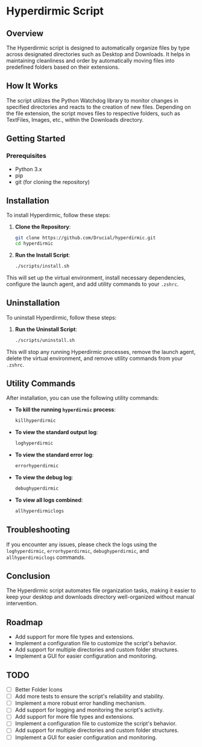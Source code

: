 
# Hyperdirmic Script

## Overview
The Hyperdirmic script is designed to automatically organize files by type across designated directories such as Desktop and Downloads. It helps in maintaining cleanliness and order by automatically moving files into predefined folders based on their extensions.

## How It Works
The script utilizes the Python Watchdog library to monitor changes in specified directories and reacts to the creation of new files. Depending on the file extension, the script moves files to respective folders, such as TextFiles, Images, etc., within the Downloads directory.

## Getting Started

### Prerequisites
- Python 3.x
- pip
- git (for cloning the repository)

## Installation

To install Hyperdirmic, follow these steps:

1. **Clone the Repository**:
    ```bash
    git clone https://github.com/Drucial/hyperdirmic.git
    cd hyperdirmic
    ```

2. **Run the Install Script**:
    ```bash
    ./scripts/install.sh
    ```

This will set up the virtual environment, install necessary dependencies, configure the launch agent, and add utility commands to your `.zshrc`.

## Uninstallation

To uninstall Hyperdirmic, follow these steps:

1. **Run the Uninstall Script**:
    ```bash
    ./scripts/uninstall.sh
    ```

This will stop any running Hyperdirmic processes, remove the launch agent, delete the virtual environment, and remove utility commands from your `.zshrc`.

## Utility Commands

After installation, you can use the following utility commands:

- **To kill the running `hyperdirmic` process**:
    ```bash
    killhyperdirmic
    ```
- **To view the standard output log**:
    ```bash
    loghyperdirmic
    ```
- **To view the standard error log**:
    ```bash
    errorhyperdirmic
    ```
- **To view the debug log**:
    ```bash
    debughyperdirmic
    ```
- **To view all logs combined**:
    ```bash
    allhyperdirmiclogs
    ```

## Troubleshooting

If you encounter any issues, please check the logs using the `loghyperdirmic`, `errorhyperdirmic`, `debughyperdirmic`, and `allhyperdirmiclogs` commands.

## Conclusion
The Hyperdirmic script automates file organization tasks, making it easier to keep your desktop and downloads directory well-organized without manual intervention.

## Roadmap
- Add support for more file types and extensions.
- Implement a configuration file to customize the script's behavior.
- Add support for multiple directories and custom folder structures.
- Implement a GUI for easier configuration and monitoring.

## TODO
- [ ] Better Folder Icons
- [ ] Add more tests to ensure the script's reliability and stability.
- [ ] Implement a more robust error handling mechanism.
- [ ] Add support for logging and monitoring the script's activity.
- [ ] Add support for more file types and extensions.
- [ ] Implement a configuration file to customize the script's behavior.
- [ ] Add support for multiple directories and custom folder structures.
- [ ] Implement a GUI for easier configuration and monitoring.

<!-- For more details on custom configurations and advanced options, refer to the `Advanced_Configuration.md` in the repository. -->
